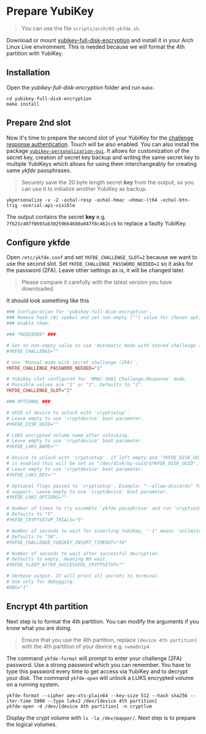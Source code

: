 # Prepare YubiKey

> You can use the file `scripts/arch/03-ykfde.sh`.

Download or mount [yubikey-full-disk-encryption](https://github.com/agherzan/yubikey-full-disk-encryption) and install it
in your Arch Linux Live environment. This is needed because we will format the 4th partition with YubiKey.

## Installation
Open the *yubikey-full-disk-encryption* folder and run `make`.

```
cd yubikey-full-disk-encryption
make install
```


## Prepare 2nd slot
Now it's time to prepare the second slot of your YubiKey for the [challenge response authentication](https://wiki.archlinux.org/index.php/yubikey#Challenge-Response "Setup YubiKey Challenge-Response").
Touch will be also enabled. You can also install the package [`yubikey-personalization-gui`](https://www.kryptel.com/articles/yubikey_setup.php). It allows for customization of the secret key,
creation of secret key backup and writing the same secret key to multiple YubiKeys which allows for using them interchangeably for creating
same *ykfde* passphrases.

> Securely save the 20 byte length secret **key** from the output, so you can use it to initialize another YubiKey as backup.

```
ykpersonalize -v -2 -ochal-resp -ochal-hmac -ohmac-lt64 -ochal-btn-trig -oserial-api-visible
```

The output contains the secret **key** e.g. `7fb21c407f0693ab30259664680a047f8c462ccb` to replace a faulty YubiKey.

## Configure ykfde
Open `/etc/ykfde.conf` and set `YKFDE_CHALLENGE_SLOT=2` because we want to use the second slot.
Set `YKFDE_CHALLENGE_PASSWORD_NEEDED=1` so it asks for the password (2FA). Leave other settings as is, it will be changed
later.

> Please compare it carefully with the latest version you have downloaded.

It should look something like this

```ini
### Configuration for 'yubikey-full-disk-encryption'.
### Remove hash (#) symbol and set non-empty ("") value for chosen options to
### enable them.

### *REQUIRED* ###

# Set to non-empty value to use 'Automatic mode with stored challenge (1FA)'.
#YKFDE_CHALLENGE=""

# Use 'Manual mode with secret challenge (2FA)'.
YKFDE_CHALLENGE_PASSWORD_NEEDED="1"

# YubiKey slot configured for 'HMAC-SHA1 Challenge-Response' mode.
# Possible values are "1" or "2". Defaults to "2".
YKFDE_CHALLENGE_SLOT="2"

### OPTIONAL ###

# UUID of device to unlock with 'cryptsetup'.
# Leave empty to use 'cryptdevice' boot parameter.
#YKFDE_DISK_UUID=""

# LUKS encrypted volume name after unlocking.
# Leave empty to use 'cryptdevice' boot parameter.
#YKFDE_LUKS_NAME=""

# Device to unlock with 'cryptsetup'. If left empty and 'YKFDE_DISK_UUID'
# is enabled this will be set as "/dev/disk/by-uuid/$YKFDE_DISK_UUID".
# Leave empty to use 'cryptdevice' boot parameter.
#YKFDE_LUKS_DEV=""

# Optional flags passed to 'cryptsetup'. Example: "--allow-discards" for TRIM
# support. Leave empty to use 'cryptdevice' boot parameter.
#YKFDE_LUKS_OPTIONS=""

# Number of times to try assemble 'ykfde passphrase' and run 'cryptsetup'.
# Defaults to "5".
#YKFDE_CRYPTSETUP_TRIALS="5"

# Number of seconds to wait for inserting YubiKey, "-1" means 'unlimited'.
# Defaults to "30".
#YKFDE_CHALLENGE_YUBIKEY_INSERT_TIMEOUT="30"

# Number of seconds to wait after successful decryption.
# Defaults to empty, meaning NO wait.
#YKFDE_SLEEP_AFTER_SUCCESSFUL_CRYPTSETUP=""

# Verbose output. It will print all secrets to terminal.
# Use only for debugging.
#DBG="1"
```

## Encrypt 4th partition
Next step is to format the 4th partition. You can modify the arguments if you know what you are doing.

> Ensure that you use the 4th partition, replace `[device 4th partition]` with the 4th partition of your device e.g. `nvme0n1p4`

The command `ykfde-format` will prompt to enter your challenge (2FA) password. Use a strong password which you can remember.
You have to type this password every time to get access via YubiKey and to decrypt your disk. The command `ykfde-open`
will unlock a LUKS encrypted volume on a running system.

```
ykfde-format --cipher aes-xts-plain64 --key-size 512 --hash sha256 --iter-time 5000 --type luks2 /dev/[device 4th partition]
ykfde-open -d /dev/[device 4th partition] -n cryptlvm
```

Display the crypt volume with `ls -la /dev/mapper/`. Next step is to prepare the logical volumes.
